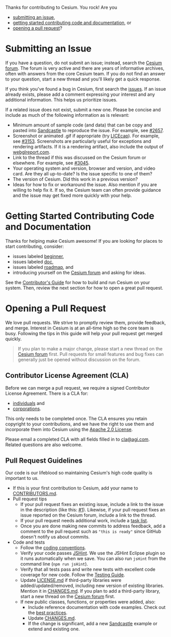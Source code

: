 Thanks for contributing to Cesium.  You rock!  Are you

* [submitting an issue](#submitting-an-issue),
* [getting started contributing code and documentation](#getting-started-contributing-code-and-documentation), or
* [opening a pull request](#opening-a-pull-request)?

# Submitting an Issue

If you have a question, do not submit an issue; instead, search the [Cesium forum](http://cesiumjs.org/forum.html).  The forum is very active and there are years of informative archives, often with answers from the core Cesium team.  If you do not find an answer to your question, start a new thread and you'll likely get a quick response.

If you think you've found a bug in Cesium, first search the [issues](https://github.com/AnalyticalGraphicsInc/cesium/issues).  If an issue already exists, please add a comment expressing your interest and any additional information.  This helps us prioritize issues.

If a related issue does not exist, submit a new one.  Please be concise and include as much of the following information as is relevant:
* Minimum amount of sample code (and data) that can be copy and pasted into [Sandcastle](https://cesiumjs.org/Cesium/Apps/Sandcastle/index.html) to reproduce the issue.  For example, see [#2657](https://github.com/AnalyticalGraphicsInc/cesium/issues/2657).
* Screenshot or animated .gif if appropriate (try [LICEcap](http://www.cockos.com/licecap/)).  For example, see [#3153](https://github.com/AnalyticalGraphicsInc/cesium/issues/3153).  Screenshots are particularly useful for exceptions and rendering artifacts.  If it is a rendering artifact, also include the output of [webglreport.com](http://webglreport.com/).
* Link to the thread if this was discussed on the Cesium forum or elsewhere.  For example, see [#3045](https://github.com/AnalyticalGraphicsInc/cesium/issues/3045).
* Your operating system and version, browser and version, and video card.  Are they all up-to-date?  Is the issue specific to one of them?
* The version of Cesium.  Did this work in a previous version?
* Ideas for how to fix or workaround the issue.  Also mention if you are willing to help fix it.  If so, the Cesium team can often provide guidance and the issue may get fixed more quickly with your help.

# Getting Started Contributing Code and Documentation

Thanks for helping make Cesium awesome!  If you are looking for places to start contributing, consider:

* issues labeled [beginner](https://github.com/AnalyticalGraphicsInc/cesium/labels/beginner),
* issues labeled [doc](https://github.com/AnalyticalGraphicsInc/cesium/labels/doc),
* issues labeled [roadmap](https://github.com/AnalyticalGraphicsInc/cesium/labels/roadmap), and
* introducing yourself on the [Cesium forum](http://cesiumjs.org/forum.html) and asking for ideas.

See the [Contributor's Guide](https://github.com/AnalyticalGraphicsInc/cesium/wiki/Contributor%27s-Guide) for how to build and run Cesium on your system.  Then, review the next section for how to open a great pull request.

# Opening a Pull Request

We love pull requests.  We strive to promptly review them, provide feedback, and merge.  Interest in Cesium is at an all-time high so the core team is busy.  Following the tips in this guide will help your pull request get merged quickly.

> If you plan to make a major change, please start a new thread on the [Cesium forum](http://cesiumjs.org/forum.html) first.  Pull requests for small features and bug fixes can generally just be opened without discussion on the forum.

## Contributor License Agreement (CLA)

Before we can merge a pull request, we require a signed Contributor License Agreement.  There is a CLA for:

* [individuals](http://www.agi.com/licenses/individual-cla-agi-v1.0.txt) and 
* [corporations](http://www.agi.com/licenses/corporate-cla-agi-v1.0.txt).

This only needs to be completed once.  The CLA ensures you retain copyright to your contributions, and we have the right to use them and incorporate them into Cesium using the [Apache 2.0 License](LICENSE.md).

Please email a completed CLA with all fields filled in to [cla@agi.com](mailto:cla@agi.com).  Related questions are also welcome.

## Pull Request Guidelines

Our code is our lifeblood so maintaining Cesium's high code quality is important to us.

* If this is your first contribution to Cesium, add your name to [CONTRIBUTORS.md](https://github.com/AnalyticalGraphicsInc/cesium/blob/master/CONTRIBUTORS.md).
* Pull request tips
   * If your pull request fixes an existing issue, include a link to the issue in the description (like this: [#1](https://github.com/AnalyticalGraphicsInc/cesium/issues/1)).  Likewise, if your pull request fixes an issue reported on the Cesium forum, include a link to the thread.
   * If your pull request needs additional work, include a [task list](https://github.com/blog/1375%0A-task-lists-in-gfm-issues-pulls-comments).
   * Once you are done making new commits to address feedback, add a comment to the pull request such as `"this is ready"` since GitHub doesn't notify us about commits.
* Code and tests
   * Follow the [coding conventions](https://github.com/AnalyticalGraphicsInc/cesium/wiki/JavaScript-Coding-Conventions).
   * Verify your code passes [JSHint](http://www.jshint.com/).  We use the JSHint Eclipse plugin so it runs automatically when we save.  You can also run `jsHint` from the command line (`npm run jsHint`).
   * Verify that all tests pass and write new tests with excellent code coverage for new code.  Follow the [Testing Guide](Documentation/Contributors/TestingGuide/README.md).
   * Update [LICENSE.md](LICENSE.md) if third-party libraries were added/updated/removed, including new version of existing libraries.  Mention it in [CHANGES.md](CHANGES.md).  If you plan to add a third-party library, start a new thread on the [Cesium forum](http://cesiumjs.org/forum.html) first.
   * If new public classes, functions, or properties were added, also:
      * Include reference documentation with code examples.  Check out the [best practices](https://github.com/AnalyticalGraphicsInc/cesium/wiki/Documentation-Best-Practices).
      * Update [CHANGES.md](CHANGES.md).
      * If the change is significant, add a new [Sandcastle](http://cesiumjs.org/Cesium/Apps/Sandcastle/index.html) example or extend and existing one.
